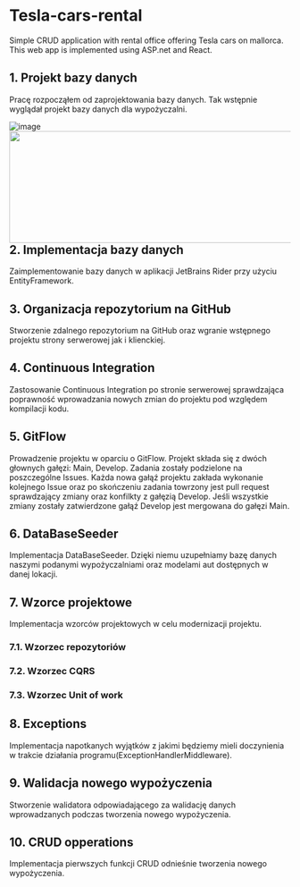 # Tesla-cars-rental
Simple CRUD application with rental office offering Tesla cars on mallorca. This web app is implemented using ASP.net and React.

## 1. Projekt bazy danych ## 
Pracę rozpocząłem od zaprojektowania bazy danych. Tak wstępnie wyglądał projekt bazy danych dla wypożyczalni.

![image](https://user-images.githubusercontent.com/93988101/225165478-c847cedc-b748-4f4a-a33c-0b730eda4c41.png)
<img align="right" width="600" height="200" src="(https://user-images.githubusercontent.com/93988101/225165478-c847cedc-b748-4f4a-a33c-0b730eda4c41.png)">


##

## 2. Implementacja bazy danych ## 
Zaimplementowanie bazy danych w aplikacji JetBrains Rider przy użyciu EntityFramework.

##

## 3. Organizacja repozytorium na GitHub ## 
Stworzenie zdalnego repozytorium na GitHub oraz wgranie wstępnego projektu strony serwerowej jak i klienckiej.

##

## 4. Continuous Integration ## 
Zastosowanie Continuous Integration po stronie serwerowej sprawdzająca poprawność wprowadzania nowych zmian do projektu pod względem kompilacji kodu.

##

## 5. GitFlow ## 
Prowadzenie projektu w oparciu o GitFlow. Projekt składa się z dwóch głownych gałęzi: Main, Develop. Zadania zostały podzielone na poszczególne Issues. Każda nowa gałąź projektu zakłada wykonanie kolejnego Issue oraz po skończeniu zadania towrzony jest pull request sprawdzający zmiany oraz konfilkty z gałęzią Develop. Jeśli wszystkie zmiany zostały zatwierdzone gałąź Develop jest mergowana do gałęzi Main.

##

## 6. DataBaseSeeder ## 
Implementacja DataBaseSeeder. Dzięki niemu uzupełniamy bazę danych naszymi podanymi wypożyczalniami oraz modelami aut dostępnych w danej lokacji.

##

## 7. Wzorce projektowe ## 
Implementacja wzorców projektowych w celu modernizacji projektu.
### 7.1. Wzorzec repozytoriów ###
### 7.2. Wzorzec CQRS ###
### 7.3. Wzorzec Unit of work ###

##

## 8. Exceptions ## 
Implementacja napotkanych wyjątków z jakimi będziemy mieli doczynienia w trakcie działania programu(ExceptionHandlerMiddleware).

##

## 9. Walidacja nowego wypożyczenia ## 
Stworzenie walidatora odpowiadającego za walidację danych wprowadzanych podczas tworzenia nowego wypożyczenia.

##

## 10. CRUD opperations ## 
Implementacja pierwszych funkcji CRUD odnieśnie tworzenia nowego wypożyczenia.
